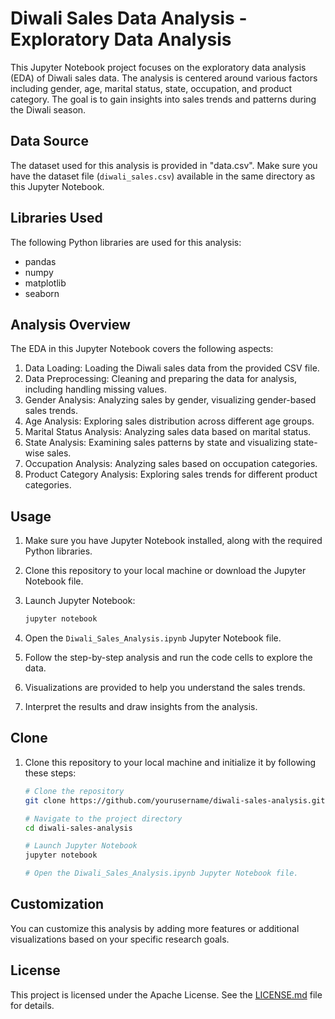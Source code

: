 
# Diwali Sales Data Analysis - Exploratory Data Analysis

This Jupyter Notebook project focuses on the exploratory data analysis (EDA) of Diwali sales data. The analysis is centered around various factors including gender, age, marital status, state, occupation, and product category. The goal is to gain insights into sales trends and patterns during the Diwali season.

## Data Source

The dataset used for this analysis is provided in "data.csv". Make sure you have the dataset file (`diwali_sales.csv`) available in the same directory as this Jupyter Notebook.

## Libraries Used

The following Python libraries are used for this analysis:

- pandas
- numpy
- matplotlib
- seaborn

## Analysis Overview

The EDA in this Jupyter Notebook covers the following aspects:

1. Data Loading: Loading the Diwali sales data from the provided CSV file.
2. Data Preprocessing: Cleaning and preparing the data for analysis, including handling missing values.
3. Gender Analysis: Analyzing sales by gender, visualizing gender-based sales trends.
4. Age Analysis: Exploring sales distribution across different age groups.
5. Marital Status Analysis: Analyzing sales data based on marital status.
6. State Analysis: Examining sales patterns by state and visualizing state-wise sales.
7. Occupation Analysis: Analyzing sales based on occupation categories.
8. Product Category Analysis: Exploring sales trends for different product categories.

## Usage

1. Make sure you have Jupyter Notebook installed, along with the required Python libraries.
2. Clone this repository to your local machine or download the Jupyter Notebook file.
3. Launch Jupyter Notebook:

   ```bash
   jupyter notebook
   ```

4. Open the `Diwali_Sales_Analysis.ipynb` Jupyter Notebook file.
5. Follow the step-by-step analysis and run the code cells to explore the data.
6. Visualizations are provided to help you understand the sales trends.
7. Interpret the results and draw insights from the analysis.


## Clone

1. Clone this repository to your local machine and initialize it by following these steps:

   ```bash
   # Clone the repository
   git clone https://github.com/yourusername/diwali-sales-analysis.git

   # Navigate to the project directory
   cd diwali-sales-analysis

   # Launch Jupyter Notebook
   jupyter notebook

   # Open the Diwali_Sales_Analysis.ipynb Jupyter Notebook file.
## Customization

You can customize this analysis by adding more features or additional visualizations based on your specific research goals.

## License

This project is licensed under the Apache License. See the [LICENSE.md](LICENSE.md) file for details.

